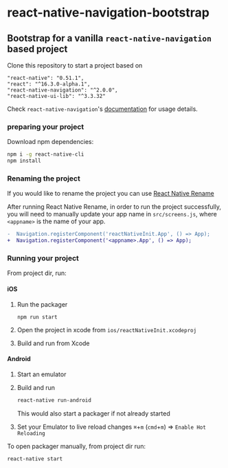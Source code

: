 # react-native-navigation-bootstrap

## Bootstrap for a vanilla `react-native-navigation` based project

Clone this repository to start a project based on

```
"react-native": "0.51.1",
"react": "^16.3.0-alpha.1",
"react-native-navigation": "^2.0.0",
"react-native-ui-lib": "^3.3.32"
```


Check `react-native-navigation`'s [documentation](https://wix.github.io/react-native-navigation/v2/#/) for usage details.


### preparing your project

Download npm dependencies:

```sh
npm i -g react-native-cli
npm install
```

### Renaming the project
If you would like to rename the project you can use [React Native Rename](https://www.npmjs.com/package/react-native-rename)

After running React Native Rename, in order to run the project successfully, you will need to manually update your app name in `src/screens.js`, where `<appname>` is the name of your app.

```diff
-  Navigation.registerComponent('reactNativeInit.App', () => App);
+  Navigation.registerComponent('<appname>.App', () => App);
```

### Running your project

From project dir, run:

#### iOS
1. Run the packager

	```
	npm run start
	```
	

2. Open the project in xcode from `ios/reactNativeInit.xcodeproj`
3. Build and run from Xcode

#### Android
1. Start an emulator
2. Build and run

	```sh
	react-native run-android
	```
	This would also start a packager if not already started


3. Set your Emulator to live reload changes `⌘`+`m`  (`cmd`+`m`) => `Enable Hot Reloading`

To open packager manually, from project dir run:

```sh
react-native start
```

